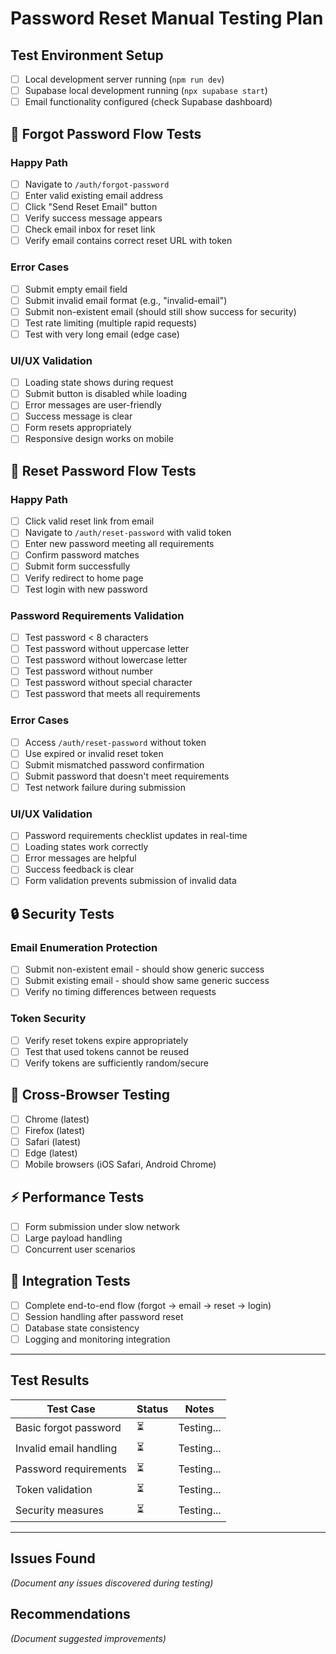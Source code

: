 # Password Reset Manual Testing Plan

## Test Environment Setup
- [ ] Local development server running (`npm run dev`)
- [ ] Supabase local development running (`npx supabase start`)
- [ ] Email functionality configured (check Supabase dashboard)

## 📧 Forgot Password Flow Tests

### Happy Path
- [ ] Navigate to `/auth/forgot-password`
- [ ] Enter valid existing email address
- [ ] Click "Send Reset Email" button
- [ ] Verify success message appears
- [ ] Check email inbox for reset link
- [ ] Verify email contains correct reset URL with token

### Error Cases
- [ ] Submit empty email field
- [ ] Submit invalid email format (e.g., "invalid-email")
- [ ] Submit non-existent email (should still show success for security)
- [ ] Test rate limiting (multiple rapid requests)
- [ ] Test with very long email (edge case)

### UI/UX Validation
- [ ] Loading state shows during request
- [ ] Submit button is disabled while loading
- [ ] Error messages are user-friendly
- [ ] Success message is clear
- [ ] Form resets appropriately
- [ ] Responsive design works on mobile

## 🔐 Reset Password Flow Tests

### Happy Path
- [ ] Click valid reset link from email
- [ ] Navigate to `/auth/reset-password` with valid token
- [ ] Enter new password meeting all requirements
- [ ] Confirm password matches
- [ ] Submit form successfully
- [ ] Verify redirect to home page
- [ ] Test login with new password

### Password Requirements Validation
- [ ] Test password < 8 characters
- [ ] Test password without uppercase letter
- [ ] Test password without lowercase letter  
- [ ] Test password without number
- [ ] Test password without special character
- [ ] Test password that meets all requirements

### Error Cases
- [ ] Access `/auth/reset-password` without token
- [ ] Use expired or invalid reset token
- [ ] Submit mismatched password confirmation
- [ ] Submit password that doesn't meet requirements
- [ ] Test network failure during submission

### UI/UX Validation
- [ ] Password requirements checklist updates in real-time
- [ ] Loading states work correctly
- [ ] Error messages are helpful
- [ ] Success feedback is clear
- [ ] Form validation prevents submission of invalid data

## 🔒 Security Tests

### Email Enumeration Protection
- [ ] Submit non-existent email - should show generic success
- [ ] Submit existing email - should show same generic success
- [ ] Verify no timing differences between requests

### Token Security
- [ ] Verify reset tokens expire appropriately
- [ ] Test that used tokens cannot be reused
- [ ] Verify tokens are sufficiently random/secure

## 📱 Cross-Browser Testing
- [ ] Chrome (latest)
- [ ] Firefox (latest)  
- [ ] Safari (latest)
- [ ] Edge (latest)
- [ ] Mobile browsers (iOS Safari, Android Chrome)

## ⚡ Performance Tests
- [ ] Form submission under slow network
- [ ] Large payload handling
- [ ] Concurrent user scenarios

## 🔄 Integration Tests
- [ ] Complete end-to-end flow (forgot → email → reset → login)
- [ ] Session handling after password reset
- [ ] Database state consistency
- [ ] Logging and monitoring integration

---

## Test Results

| Test Case | Status | Notes |
|-----------|--------|--------|
| Basic forgot password | ⏳ | Testing... |
| Invalid email handling | ⏳ | Testing... |
| Password requirements | ⏳ | Testing... |
| Token validation | ⏳ | Testing... |
| Security measures | ⏳ | Testing... |

---

## Issues Found
*(Document any issues discovered during testing)*

## Recommendations
*(Document suggested improvements)* 